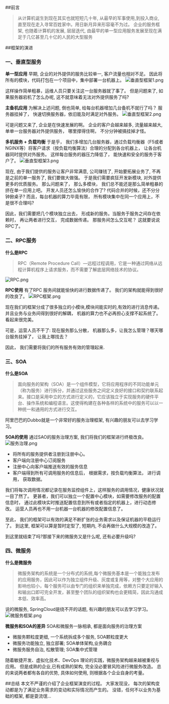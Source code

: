 ##前言
> 从计算机诞生到现在其实也就短短几十年, 从最早的军事使用,到投入商业, 直至现在走入寻常百姓家中。用日新月异来形容毫不为过。
企业的服务框架, 也随着计算机的发展, 层层迭代, 由最早的单一型应用服务发展至现在满足于几亿甚至几十亿的人民的大型服务

##框架的演进
### 一、垂直型服务
**单一型应用**
早期, 企业的对外提供的服务比较单一, 客户流量也相对不足。 因此将所有的模块，代码打包在一个项目中，集中部署一台机器上。
![垂直型框架1.png](resources/86D23C4EE948472FF573196853709C06.png)

这样操作简单粗暴，运维人员只要关注这一台服务器就了事了。
但是问题来了, 如果服务器宕机了怎么办呢, 这不就意味着无法对外提供服务了吗?

**主备机应用**
为解决上述问题, 倒也简单, 给每台机器增加几台备机不就行了吗？
服务器挂掉了， 快速切换服务器，依旧能及时满足对外服务。
![垂直型框架2.png](resources/3A27764A8295A790511BE08DBE1A4963.png)

可是问题又来了, 企业是在快速发展的啊。
企业的客户会越来越多, 流量越来越大, 单单一台服务器对外提供服务， 哪里撑得住啊， 不分分钟被搞挂掉才怪。


**多机服务 + 负载均衡**
于是乎， 我们多增加几台服务器，通过负载均衡器（F5或者NGINX等）将客户请求（按负载均衡算法）合理的分配到各台机器上， 让各台机器同时提供对外服务。 这样每台服务的器压力降低了， 能快速和安全的服务于客户了。
![垂直型框架3.png](resources/C034A1151A1FF34421CE5B22ED5049AF.png)

现在, 由于我们提供的服务让客户非常满意, 公司赚钱了, 开始要拓展业务了, 不再是之前的单一服务了, 我们要做大做强。
于是我们需要疯狂开发新模块, 对外提供更多的优质服务。
那么问题来了， 那么多模块， 我们总不能还是那么简单粗暴的挤在单一应用上吧。
开发人员还怎么愉快的合作了? 代码合并的时候，还不分分钟掀桌子?
而且，每台机器的算力毕竟有限， 所有模块集中在同一个应用上，不是很不合理吗?

因此，我们需要把几个模块独立出去， 形成新的服务。当服务于服务之间存在依赖时， 再让两者进行交互， 完成数据传递。
那服务间怎么交互呢？ 这就要说说RPC了。
### 二、RPC服务
**什么是RPC**
>RPC（Remote Procedure Call）—远程过程调用，它是一种通过网络从远程计算机程序上请求服务，而不需要了解底层网络技术的协议。

![RPC.png](resources/10EC297904B02115E41A15E717090339.png)

**RPC使用**
有了RPC 服务间就能愉快的进行数据传递了。
我们的架构就能得到很好的改良了。
![RPC框架.png](resources/714D3DA903F592110AEEC974EB9E0FC7.png)

现在我们的框架分成了很多独立的小模块,模块间能实时的,有效的进行消息传递。
并且业务与业务间得到很好的解耦， 机器的算力也不必再担心支撑不起系统了。看起来很完美。

可是，运营人员不干了: 现在服务那么分散， 机器那么多，让我怎么管理？哪天哪台服务挂掉了， 让我上哪找去？

因此， 我们需要将我们的所有服务有效的管理起来.

### 三、SOA
**什么是SOA**
> 面向服务的架构（SOA）是一个组件模型，它将应用程序的不同功能单元（称为服务）进行拆分，并通过这些服务之间定义良好的接口和契约联系起来。接口是采用中立的方式进行定义的，它应该独立于实现服务的硬件平台、操作系统和编程语言。这使得构建在各种各样的系统中的服务可以以一种统一和通用的方式进行交互。

阿里巴巴的Dubbo就是一个非常好的服务治理框架, 有兴趣的朋友可以去学习学习。

**SOA的使用**
通过SAO的服务治理方案, 我们将我们的框架进行终极改良。
![服务治理.png](resources/2FFEADFD5E47FF044D06ECA7382060CC.png )

* 将所有的服务提供者注册到注册中心。
* 客户端向注册中心订阅服务
* 注册中心向客户端推送有效的服务信息
* 客户端得到所有可调用服务的信息后， 根据需求，按负载均衡算法， 进行调用， 获取数据。

我们将每次调用情况都记录在服务监控组件上，这样服务的调用情况，健康状况就一目了然了。
更甚者，我们可以独立一个配置中心模块，如需要修改服务的配置信息时， 通过此模块实时推送配置信息到所有或者指定的机器上，进行动态修改。
运营人员再也不用一台机器一台机器的修改配置信息了。

至此， 我们的框架可以有效的满足不断扩张的业务需求以及保证机器的平稳运行了。
到这里, 框架可以算是暂时定型了, 短期内, 不会再做什么大规模的改造了。

到这里就结束了吗?那接下来的微服务又是什么呢, 还有必要升级吗?
### 四、微服务
**什么是微服务**
>微服务架构的系统是一个分布式的系统,每个微服务基本是一个能独立发布的应用服务，因此可以作为独立组件升级、灰度或复用等，对整个大应用的影响也较小，每个服务可以由专门的组织来单独完成，依赖方只要定好输入和输出口即可完全开发，甚至整个团队的组织架构也会更精简，因此沟通成本低、效率高。

说的微服务, SpringCloud是绕不开的话题, 有兴趣的朋友可以去学习学习。
![微服务框架.png](resources/644255ADD23E3F146B7142DCB7E3F811.png)

**微服务和SOA的差异**
SOA和微服务一脉相承, 都是面向服务的治理方案
* 微服务颗粒度更细, 一个系统拆成多个服务, SOA颗粒度更大
* 微服务功能独立, 独立部署; SOA单体架构,业务耦合
* 微服务服务自治, 松散管理; SOA集中式管理

随着敏捷开发、虚拟化技术、DevOps 理论的实践，微服务架构越来越被重视与应用。
但是成熟的企业,已有成熟的架构, 完全没必要冒风险进行微服务改造。
总的来说两者都有各自的优势, 具体如何使用, 则根据各个企业自身的考量。

##总结
本文不严谨的介绍了企业框架演变的过程。
大家发现没， 每次的架构变动都是为了满足业务需求的变动和实际情况而产生的。
没错，任何不以业务为基础的框架, 都是耍流氓...